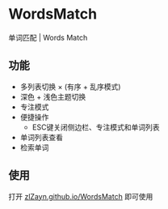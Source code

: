 # WordsMatch

单词匹配 | Words Match

## 功能

- 多列表切换 × (有序 + 乱序模式)
- 深色 + 浅色主题切换
- 专注模式
- 便捷操作
  - ESC键关闭侧边栏、专注模式和单词列表
- 单词列表查看
- 检索单词

## 使用

打开 [zlZayn.github.io/WordsMatch](https://zlZayn.github.io/WordsMatch/) 即可使用
